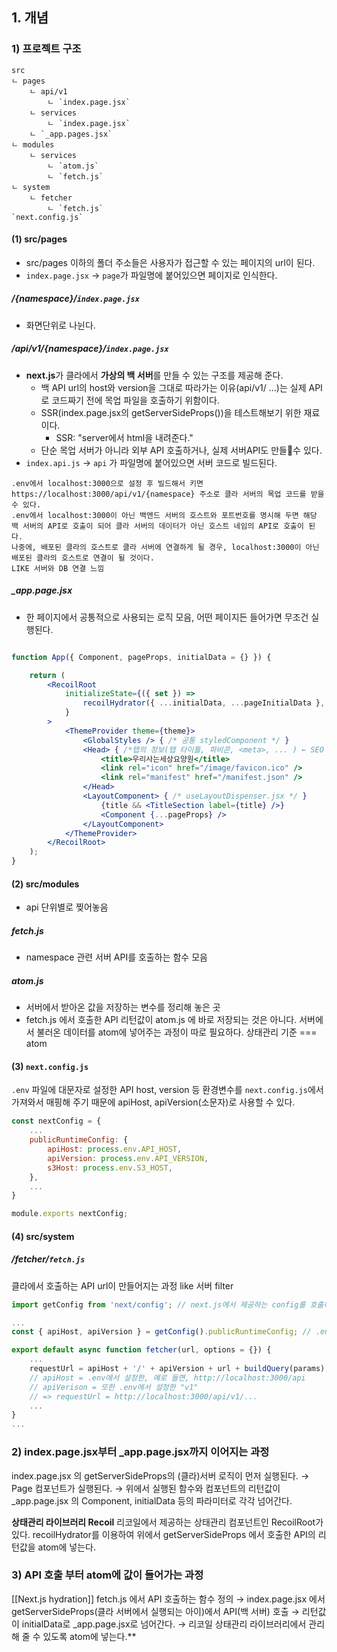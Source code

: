 ## 1. 개념

### 1) 프로젝트 구조

```
src
ㄴ pages
	ㄴ api/v1
		ㄴ `index.page.jsx`
	ㄴ services
		ㄴ `index.page.jsx`
	ㄴ `_app.pages.jsx`
ㄴ modules
	ㄴ services
		ㄴ `atom.js`
		ㄴ `fetch.js`
ㄴ system
	ㄴ fetcher
		ㄴ `fetch.js`
`next.config.js`
```

#### (1) src/pages

- src/pages 이하의 폴더 주소들은 사용자가 접근할 수 있는 페이지의 url이 된다. 
- `index.page.jsx` → `page`가 파일명에 붙어있으면 페이지로 인식한다.

##### /{namespace}/`index.page.jsx`

- 화면단위로 나뉜다.

##### /api/v1/{namespace}/`index.page.jsx`

- **next.js**가 클라에서 **가상의 백 서버**를 만들 수 있는 구조를 제공해 준다.
	- 백 API url의 host와 version을 그대로 따라가는 이유(api/v1/ ...)는 실제 API로 코드짜기 전에 목업 파일을 호출하기 위함이다.
	- SSR(index.page.jsx의 getServerSideProps())을 테스트해보기 위한 재료이다.
		- SSR: "server에서 html을 내려준다."
	- 단순 목업 서버가 아니라 외부 API 호출하거나, 실제 서버API도 만들수 있다.
- `index.api.js` → `api` 가 파일명에 붙어있으면 서버 코드로 빌드된다.

```
.env에서 localhost:3000으로 설정 후 빌드해서 키면 https://localhost:3000/api/v1/{namespace} 주소로 클라 서버의 목업 코드를 받을 수 있다.
.env에서 localhost:3000이 아닌 백엔드 서버의 호스트와 포트번호를 명시해 두면 해당 백 서버의 API로 호출이 되어 클라 서버의 데이터가 아닌 호스트 네임의 API로 호출이 된다.
나중에, 배포된 클라의 호스트로 클라 서버에 연결하게 될 경우, localhost:3000이 아닌 배포된 클라의 호스트로 연결이 될 것이다.
LIKE 서버와 DB 연결 느낌
```


##### \_app.page.jsx
- 한 페이지에서 공통적으로 사용되는 로직 모음, 어떤 페이지든 들어가면 무조건 실행된다.
``` jsx

function App({ Component, pageProps, initialData = {} }) {

	return (
		<RecoilRoot
			initializeState={({ set }) =>
				recoilHydrator({ ...initialData, ...pageInitialData }, set)
			}
		>
			<ThemeProvider theme={theme}>
				<GlobalStyles /> { /* 공통 styledComponent */ }
				<Head> { /*탭의 정보(탭 타이틀, 파비콘, <meta>, ... ) ← SEO 작업 예정 */ }
					<title>우리사는세상요양원</title>
					<link rel="icon" href="/image/favicon.ico" />
					<link rel="manifest" href="/manifest.json" />
				</Head>
				<LayoutComponent> { /* useLayoutDispenser.jsx */ }
					{title && <TitleSection label={title} />}
					<Component {...pageProps} />
				</LayoutComponent>
			</ThemeProvider>
		</RecoilRoot>
	);
}

```


#### (2) src/modules

- api 단위별로 찢어놓음

##### fetch.js
- namespace 관련 서버 API를 호출하는 함수 모음

##### atom.js
- 서버에서 받아온 값을 저장하는 변수를 정리해 놓은 곳
- fetch.js 에서 호출한 API 리턴값이 atom.js 에 바로 저장되는 것은 아니다. 서버에서 불러온 데이터를 atom에 넣어주는 과정이 따로 필요하다.
  상태관리 기준 === atom



#### (3) `next.config.js`
`.env` 파일에 대문자로 설정한 API host, version 등 환경변수를 `next.config.js`에서 가져와서 매핑해 주기 때문에 apiHost, apiVersion(소문자)로 사용할 수 있다.
``` js
const nextConfig = {
	...
	publicRuntimeConfig: {
		apiHost: process.env.API_HOST,
		apiVersion: process.env.API_VERSION,
		s3Host: process.env.S3_HOST,
	},
	...
}

module.exports nextConfig;
```

#### (4) src/system
##### /fetcher/`fetch.js`
클라에서 호출하는 API url이 만들어지는 과정 like 서버 filter
``` js
import getConfig from 'next/config'; // next.js에서 제공하는 config를 호출하는 함수

...
const { apiHost, apiVersion } = getConfig().publicRuntimeConfig; // .env에서 설정한 환경변수를 쉽게 가져올 수 있게 해준다.

export default async function fetcher(url, options = {}) {
	...
	requestUrl = apiHost + '/' + apiVersion + url + buildQuery(params);
	// apiHost = .env에서 설정한, 예로 들면, http://localhost:3000/api
	// apiVerison = 또한 .env에서 설정한 "v1"
	// => requestUrl = http://localhost:3000/api/v1/...
	...
}
...
```



### 2) index.page.jsx부터 \_app.page.jsx까지 이어지는 과정

index.page.jsx 의 getServerSideProps의 (클라)서버 로직이 먼저 실행된다.
→ Page 컴포넌트가 실행된다.
→ 위에서 실행된 함수와 컴포넌트의 리턴값이 \_app.page.jsx 의 Component, initialData 등의 파라미터로 각각 넘어간다.

**상태관리 라이브러리 Recoil**
리코일에서 제공하는 상태관리 컴포넌트인 RecoilRoot가 있다.
recoilHydrator를 이용하여 위에서 getServerSideProps 에서 호출한 API의 리턴값을 atom에 넣는다.

### 3) API 호출 부터 atom에 값이 들어가는 과정
[[Next.js hydration]]
	fetch.js 에서 API 호출하는 함수 정의 
	→ index.page.jsx 에서 getServerSideProps(클라 서버에서 실행되는 아이)에서 API(백 서버) 호출 
	→ 리턴값이 initialData로 \_app.page.jsx로 넘어간다. 
	→ 리코일 상태관리 라이브러리에서 관리해 줄 수 있도록 atom에 넣는다.**